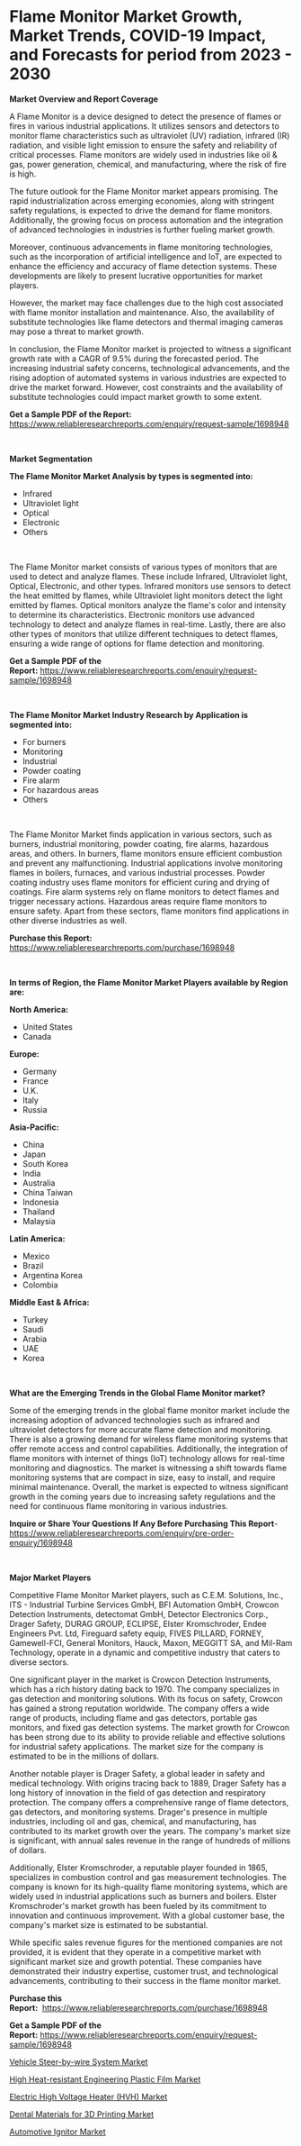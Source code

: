 <p><h1>Flame Monitor Market Growth, Market Trends, COVID-19 Impact, and Forecasts for period from 2023 - 2030</h1></p><p><strong>Market Overview and Report Coverage</strong></p>
<p><p>A Flame Monitor is a device designed to detect the presence of flames or fires in various industrial applications. It utilizes sensors and detectors to monitor flame characteristics such as ultraviolet (UV) radiation, infrared (IR) radiation, and visible light emission to ensure the safety and reliability of critical processes. Flame monitors are widely used in industries like oil & gas, power generation, chemical, and manufacturing, where the risk of fire is high.</p><p>The future outlook for the Flame Monitor market appears promising. The rapid industrialization across emerging economies, along with stringent safety regulations, is expected to drive the demand for flame monitors. Additionally, the growing focus on process automation and the integration of advanced technologies in industries is further fueling market growth.</p><p>Moreover, continuous advancements in flame monitoring technologies, such as the incorporation of artificial intelligence and IoT, are expected to enhance the efficiency and accuracy of flame detection systems. These developments are likely to present lucrative opportunities for market players.</p><p>However, the market may face challenges due to the high cost associated with flame monitor installation and maintenance. Also, the availability of substitute technologies like flame detectors and thermal imaging cameras may pose a threat to market growth.</p><p>In conclusion, the Flame Monitor market is projected to witness a significant growth rate with a CAGR of 9.5% during the forecasted period. The increasing industrial safety concerns, technological advancements, and the rising adoption of automated systems in various industries are expected to drive the market forward. However, cost constraints and the availability of substitute technologies could impact market growth to some extent.</p></p>
<p><strong>Get a Sample PDF of the Report:</strong> <a href="https://www.reliableresearchreports.com/enquiry/request-sample/1698948">https://www.reliableresearchreports.com/enquiry/request-sample/1698948</a></p>
<p>&nbsp;</p>
<p><strong>Market Segmentation</strong></p>
<p><strong>The Flame Monitor Market Analysis by types is segmented into:</strong></p>
<p><ul><li>Infrared</li><li>Ultraviolet light</li><li>Optical</li><li>Electronic</li><li>Others</li></ul></p>
<p>&nbsp;</p>
<p><p>The Flame Monitor market consists of various types of monitors that are used to detect and analyze flames. These include Infrared, Ultraviolet light, Optical, Electronic, and other types. Infrared monitors use sensors to detect the heat emitted by flames, while Ultraviolet light monitors detect the light emitted by flames. Optical monitors analyze the flame's color and intensity to determine its characteristics. Electronic monitors use advanced technology to detect and analyze flames in real-time. Lastly, there are also other types of monitors that utilize different techniques to detect flames, ensuring a wide range of options for flame detection and monitoring.</p></p>
<p><strong>Get a Sample PDF of the Report:</strong>&nbsp;<a href="https://www.reliableresearchreports.com/enquiry/request-sample/1698948">https://www.reliableresearchreports.com/enquiry/request-sample/1698948</a></p>
<p>&nbsp;</p>
<p><strong>The Flame Monitor Market Industry Research by Application is segmented into:</strong></p>
<p><ul><li>For burners</li><li>Monitoring</li><li>Industrial</li><li>Powder coating</li><li>Fire alarm</li><li>For hazardous areas</li><li>Others</li></ul></p>
<p>&nbsp;</p>
<p><p>The Flame Monitor Market finds application in various sectors, such as burners, industrial monitoring, powder coating, fire alarms, hazardous areas, and others. In burners, flame monitors ensure efficient combustion and prevent any malfunctioning. Industrial applications involve monitoring flames in boilers, furnaces, and various industrial processes. Powder coating industry uses flame monitors for efficient curing and drying of coatings. Fire alarm systems rely on flame monitors to detect flames and trigger necessary actions. Hazardous areas require flame monitors to ensure safety. Apart from these sectors, flame monitors find applications in other diverse industries as well.</p></p>
<p><strong>Purchase this Report:</strong>&nbsp; <a href="https://www.reliableresearchreports.com/purchase/1698948">https://www.reliableresearchreports.com/purchase/1698948</a></p>
<p>&nbsp;</p>
<p><strong>In terms of Region, the Flame Monitor Market Players available by Region are:</strong></p>
<p>
    <p> <strong> North America: </strong>
        <ul>
            <li>United States</li>
            <li>Canada</li>
        </ul>
        </p> 
    <p> <strong> Europe: </strong>
        <ul>
            <li>Germany</li>
            <li>France</li>
            <li>U.K.</li>
            <li>Italy</li>
            <li>Russia</li>
        </ul>
        </p> 
    <p> <strong> Asia-Pacific: </strong>
        <ul>
            <li>China</li>
            <li>Japan</li>
            <li>South Korea</li>
            <li>India</li>
            <li>Australia</li>
            <li>China Taiwan</li>
            <li>Indonesia</li>
            <li>Thailand</li>
            <li>Malaysia</li>
        </ul>
        </p> 
    <p> <strong> Latin America: </strong>
        <ul>
            <li>Mexico</li>
            <li>Brazil</li>
            <li>Argentina Korea</li>
            <li>Colombia</li>
        </ul>
        </p> 
    <p> <strong> Middle East & Africa: </strong>
        <ul>
            <li>Turkey</li>
            <li>Saudi</li>
            <li>Arabia</li>
            <li>UAE</li>
            <li>Korea</li>
        </ul>
    </p>
    </p>
<p>&nbsp;</p>
<p><strong>What are the Emerging Trends in the Global Flame Monitor market?</strong></p>
<p><p>Some of the emerging trends in the global flame monitor market include the increasing adoption of advanced technologies such as infrared and ultraviolet detectors for more accurate flame detection and monitoring. There is also a growing demand for wireless flame monitoring systems that offer remote access and control capabilities. Additionally, the integration of flame monitors with internet of things (IoT) technology allows for real-time monitoring and diagnostics. The market is witnessing a shift towards flame monitoring systems that are compact in size, easy to install, and require minimal maintenance. Overall, the market is expected to witness significant growth in the coming years due to increasing safety regulations and the need for continuous flame monitoring in various industries.</p></p>
<p><strong>Inquire or Share Your Questions If Any Before Purchasing This Report</strong>- <a href="https://www.reliableresearchreports.com/enquiry/pre-order-enquiry/1698948">https://www.reliableresearchreports.com/enquiry/pre-order-enquiry/1698948</a></p>
<p>&nbsp;</p>
<p><strong>Major Market Players</strong></p>
<p><p>Competitive Flame Monitor Market players, such as C.E.M. Solutions, Inc., ITS - Industrial Turbine Services GmbH, BFI Automation GmbH, Crowcon Detection Instruments, detectomat GmbH, Detector Electronics Corp., Drager Safety, DURAG GROUP, ECLIPSE, Elster Kromschroder, Endee Engineers Pvt. Ltd, Fireguard safety equip, FIVES PILLARD, FORNEY, Gamewell-FCI, General Monitors, Hauck, Maxon, MEGGITT SA, and Mil-Ram Technology, operate in a dynamic and competitive industry that caters to diverse sectors.</p><p>One significant player in the market is Crowcon Detection Instruments, which has a rich history dating back to 1970. The company specializes in gas detection and monitoring solutions. With its focus on safety, Crowcon has gained a strong reputation worldwide. The company offers a wide range of products, including flame and gas detectors, portable gas monitors, and fixed gas detection systems. The market growth for Crowcon has been strong due to its ability to provide reliable and effective solutions for industrial safety applications. The market size for the company is estimated to be in the millions of dollars.</p><p>Another notable player is Drager Safety, a global leader in safety and medical technology. With origins tracing back to 1889, Drager Safety has a long history of innovation in the field of gas detection and respiratory protection. The company offers a comprehensive range of flame detectors, gas detectors, and monitoring systems. Drager's presence in multiple industries, including oil and gas, chemical, and manufacturing, has contributed to its market growth over the years. The company's market size is significant, with annual sales revenue in the range of hundreds of millions of dollars.</p><p>Additionally, Elster Kromschroder, a reputable player founded in 1865, specializes in combustion control and gas measurement technologies. The company is known for its high-quality flame monitoring systems, which are widely used in industrial applications such as burners and boilers. Elster Kromschroder's market growth has been fueled by its commitment to innovation and continuous improvement. With a global customer base, the company's market size is estimated to be substantial.</p><p>While specific sales revenue figures for the mentioned companies are not provided, it is evident that they operate in a competitive market with significant market size and growth potential. These companies have demonstrated their industry expertise, customer trust, and technological advancements, contributing to their success in the flame monitor market.</p></p>
<p><strong>Purchase this Report:</strong>&nbsp;&nbsp;<a href="https://www.reliableresearchreports.com/purchase/1698948">https://www.reliableresearchreports.com/purchase/1698948</a></p>
<p></p>
<p><strong>Get a Sample PDF of the Report:</strong>&nbsp;<a href="https://www.reliableresearchreports.com/enquiry/request-sample/1698948">https://www.reliableresearchreports.com/enquiry/request-sample/1698948</a></p>
<p><p><a href="https://www.linkedin.com/pulse/vehicle-steer-by-wire-system-market-research-report-unlocks-k749e/">Vehicle Steer-by-wire System Market</a></p><p><a href="https://medium.com/@peterm12562/high-heat-resistant-engineering-plastic-film-market-analysis-its-cagr-market-segmentation-and-ebed08f8a30a">High Heat-resistant Engineering Plastic Film Market</a></p><p><a href="https://www.linkedin.com/pulse/electric-high-voltage-heater-hvh-market-size-growth-ymc0e/">Electric High Voltage Heater (HVH) Market</a></p><p><a href="https://medium.com/@malcomw102036/dental-materials-for-3d-printing-market-size-reveals-the-best-marketing-channels-in-global-industry-8e53a319de13">Dental Materials for 3D Printing Market</a></p><p><a href="https://www.linkedin.com/pulse/automotive-ignitor-market-challenges-opportunities-growth-ri8ee/">Automotive Ignitor Market</a></p></p>